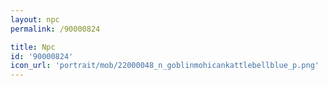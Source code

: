```yaml
---
layout: npc
permalink: /90000824

title: Npc
id: '90000824'
icon_url: 'portrait/mob/22000048_n_goblinmohicankattlebellblue_p.png'
---
```

